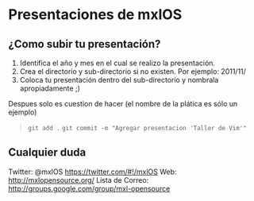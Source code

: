 Presentaciones de mxlOS
===============

¿Como subir tu presentación?
-----------
1. Identifica el año y mes en el cual se realizo la presentación.
2. Crea el directorio y sub-directorio si no existen. Por ejemplo:
   2011/11/
3. Coloca tu presentación dentro del sub-directorio y nombrala
   apropiadamente ;)

Despues solo es cuestion de hacer (el nombre de la plática es sólo un
ejemplo)
> `git add .`
> `git commit -m "Agregar presentacion 'Taller de Vim'"`



Cualquier duda 
--------------
Twitter: @mxlOS https://twitter.com/#!/mxlOS
Web: http://mxlopensource.org/
Lista de Correo: http://groups.google.com/group/mxl-opensource
